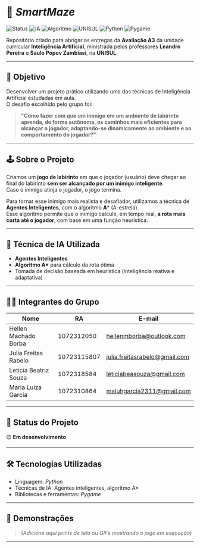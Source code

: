 # 🧠 *SmartMaze* 

![Status](https://img.shields.io/badge/status-em%20desenvolvimento-yellow)
![IA](https://img.shields.io/badge/IA-agentes%20inteligentes-blue)
![Algoritmo](https://img.shields.io/badge/algoritmo-A*_orange)
![UNISUL](https://img.shields.io/badge/universidade-UNISUL-lightgrey)
![Python](https://img.shields.io/badge/linguagem-Python-blue?logo=python&logoColor=white)
![Pygame](https://img.shields.io/badge/biblioteca-Pygame-green?logo=pygame)

Repositório criado para abrigar as entregas da **Avaliação A3** da unidade curricular **Inteligência Artificial**, ministrada pelos professores **Leandro Pereira** e **Saulo Popov Zambiasi**, na **UNISUL**.

---

## 🎯 Objetivo

Desenvolver um projeto prático utilizando uma das técnicas de Inteligência Artificial estudadas em aula.  
O desafio escolhido pelo grupo foi:

> **"Como fazer com que um inimigo em um ambiente de labirinto aprenda, de forma autônoma, os caminhos mais eficientes para alcançar o jogador, adaptando-se dinamicamente ao ambiente e ao comportamento do jogador?"**

---

## 🕹️ Sobre o Projeto

Criamos um **jogo de labirinto** em que o jogador (usuário) deve chegar ao final do labirinto **sem ser alcançado por um inimigo inteligente**.  
Caso o inimigo atinja o jogador, o jogo termina.

Para tornar esse inimigo mais realista e desafiador, utilizamos a técnica de **Agentes Inteligentes**, com o algoritmo **A*** (A-estrela).  
Esse algoritmo permite que o inimigo calcule, em tempo real, **a rota mais curta até o jogador**, com base em uma função heurística.

---

## 🤖 Técnica de IA Utilizada

- **Agentes Inteligentes**
- **Algoritmo A\*** para cálculo da rota ótima
- Tomada de decisão baseada em heurística (inteligência reativa e adaptativa)

---

## 👩‍💻 Integrantes do Grupo

| Nome                  | RA           | E-mail                             |
|-----------------------|--------------|------------------------------------|
| Hellen Machado Borba  | 1072312050   | hellenmborba@outlook.com           |
| Julia Freitas Rabelo  | 10723115807  | julia.freitasrabelo@gmail.com      |
| Letícia Beatriz Souza | 1072318584   | leticiabeasouza@gmail.com          |
| Maria Luiza Garcia    | 1072310864   | maluhgarcia2311@gmail.com          |

---

## 🚧 Status do Projeto

🟡 **Em desenvolvimento**

---

## 🛠️ Tecnologias Utilizadas

- Linguagem: *Python*
- Técnicas de IA: Agentes inteligentes, algoritmo A*
- Bibliotecas e ferramentas: *Pygame*

---

## 📸 Demonstrações 

> *(Adicione aqui prints de tela ou GIFs mostrando o jogo em execução)*

---

